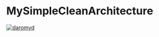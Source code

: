 # MySimpleCleanArchitecture
[![daromyd](https://app.circleci.com/pipelines/github/daromyd/MySimpleCleanArchitecture.svg?style=svg)](https://app.circleci.com/pipelines/github/daromyd/MySimpleCleanArchitecture)
